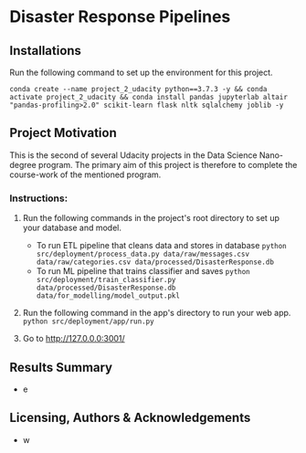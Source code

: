 # Disaster Response Pipelines
## Installations
Run the following command to set up the environment for this project. 

```
conda create --name project_2_udacity python==3.7.3 -y && conda activate project_2_udacity && conda install pandas jupyterlab altair "pandas-profiling>2.0" scikit-learn flask nltk sqlalchemy joblib -y
```




## Project Motivation
This is the second of several Udacity projects in the Data Science Nano-degree program. The primary aim of this project 
is therefore to complete the course-work of the mentioned program. 


### Instructions:
1. Run the following commands in the project's root directory to set up your database and model.
   - To run ETL pipeline that cleans data and stores in database
     `python src/deployment/process_data.py data/raw/messages.csv data/raw/categories.csv data/processed/DisasterResponse.db`
   - To run ML pipeline that trains classifier and saves
     `python src/deployment/train_classifier.py data/processed/DisasterResponse.db data/for_modelling/model_output.pkl`
2. Run the following command in the app's directory to run your web app.
   `python src/deployment/app/run.py`

3. Go to http://127.0.0.0:3001/

## Results Summary
- e

## Licensing, Authors & Acknowledgements
- w


